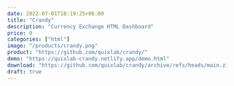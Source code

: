 ```yaml
---
date: 2022-07-01T18:19:25+06:00
title: "Crandy"
description: "Currency Exchange HTML Dashboard"
price: 0
categories: ["html"]
image: "/products/crandy.png"
product: "https://github.com/quixlab/crandy/"
demo: "https://quixlab-crandy.netlify.app/demo.html"
download: "https://github.com/quixlab/crandy/archive/refs/heads/main.zip"
draft: true
---
```


